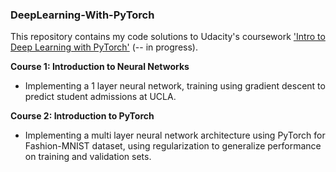 ### DeepLearning-With-PyTorch

This repository contains my code solutions to Udacity's coursework ['Intro to Deep Learning with PyTorch'](https://www.udacity.com/course/deep-learning-pytorch--ud188) (-- in progress).

**Course 1: Introduction to Neural Networks**

  - Implementing a 1 layer neural network, training using gradient descent to predict student admissions at UCLA. 
  
**Course 2: Introduction to PyTorch** 

  - Implementing a multi layer neural network architecture using PyTorch for Fashion-MNIST dataset, using regularization to generalize performance on training and validation sets. 
  

